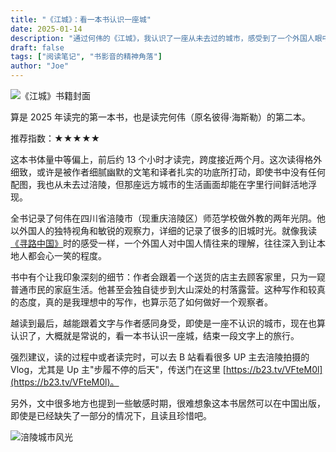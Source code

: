 ```yaml
---
title: "《江城》：看一本书认识一座城"
date: 2025-01-14
description: "通过何伟的《江城》，我认识了一座从未去过的城市，感受到了一个外国人眼中的中国生活。"
draft: false
tags: ["阅读笔记", "书影音的精神角落"]
author: "Joe"
---
```


![《江城》书籍封面](/images/posts/river-town-book-review/book-cover.webp)

算是 2025 年读完的第一本书，也是读完何伟（原名彼得·海斯勒）的第二本。

推荐指数：★★★★★

这本书体量中等偏上，前后约 13 个小时才读完，跨度接近两个月。这次读得格外细致，或许是被作者细腻幽默的文笔和译者扎实的功底所打动，即使书中没有任何配图，我也从未去过涪陵，但那座远方城市的生活画面却能在字里行间鲜活地浮现。

全书记录了何伟在四川省涪陵市（现重庆涪陵区）师范学校做外教的两年光阴。他以外国人的独特视角和敏锐的观察力，详细的记录了很多的旧城时光。就像我读[《寻路中国》](/posts/country-driving-book-review/)时的感受一样，一个外国人对中国人情往来的理解，往往深入到让本地人都会心一笑的程度。

书中有个让我印象深刻的细节：作者会跟着一个送货的店主去顾客家里，只为一窥普通市民的家庭生活。他甚至会独自徒步到大山深处的村落露营。这种写作和较真的态度，真的是我理想中的写作，也算示范了如何做好一个观察者。

越读到最后，越能跟着文字与作者感同身受，即使是一座不认识的城市，现在也算认识了，大概就是常说的，看一本书认识一座城，结束一段文字上的旅行。

强烈建议，读的过程中或者读完时，可以去 B 站看看很多 UP 主去涪陵拍摄的 Vlog，尤其是 Up 主"步履不停的后天"，传送门在这里 [https://b23.tv/VFteM0l](https://b23.tv/VFteM0l)。

另外，文中很多地方也提到一些敏感时期，很难想象这本书居然可以在中国出版，即使是已经缺失了一部分的情况下，且读且珍惜吧。

![涪陵城市风光](/images/posts/river-town-book-review/fuling-city.webp) 